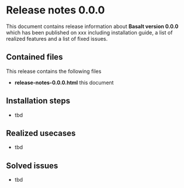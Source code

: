 # Release notes 0.0.0

This document contains release information about **Basalt version 0.0.0** which has been published on xxx including installation guide, a list of realized features and a list of fixed issues. 

## Contained files

This release contains the following files

* **release-notes-0.0.0.html** this document

## Installation steps

* tbd

## Realized usecases

* tbd

## Solved issues

* tbd
